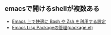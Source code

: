 
## emacsで開けるshellが複数ある
- [Emacs 上で快適に Bash や Zsh を利用する設定](http://sakito.jp/emacs/emacsshell.html)
- [Emacs Lisp Packageの管理(package.el)](http://emacs-jp.github.io/packages/package-management/package-el.html)













